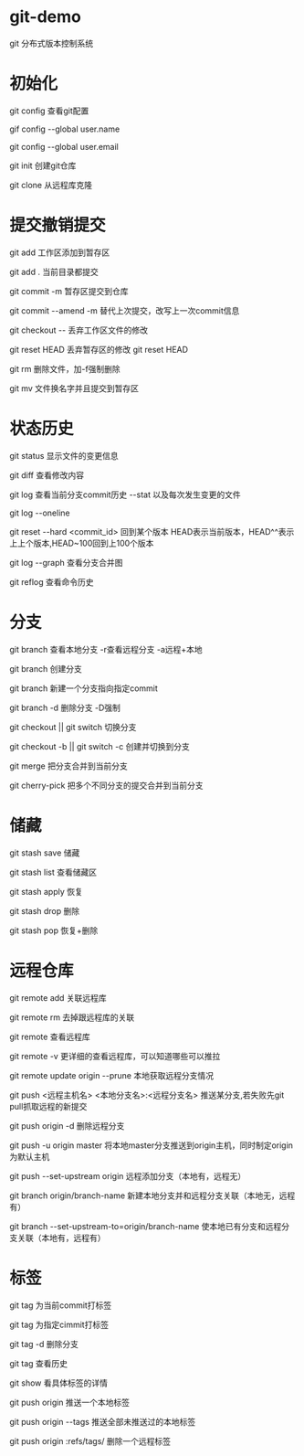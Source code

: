 # git-demo
git 分布式版本控制系统

# 初始化

git config 查看git配置

gif config --global user.name <name>

git config --global user.email <email>

git init 创建git仓库

git clone <url> 从远程库克隆

# 提交撤销提交
git add <file1> <file2>工作区添加到暂存区

git add . 当前目录都提交

git commit -m <message> 暂存区提交到仓库

git commit --amend -m <message> 替代上次提交，改写上一次commit信息

git checkout -- <file> 丢弃工作区文件的修改

git reset HEAD 丢弃暂存区的修改 git reset HEAD <file>

git rm <file> 删除文件，加-f强制删除

git mv <name1> <name2> 文件换名字并且提交到暂存区

# 状态历史
git status 显示文件的变更信息

git diff 查看修改内容

git log 查看当前分支commit历史 --stat 以及每次发生变更的文件 

git log --oneline 

git reset --hard <commit_id> 回到某个版本 HEAD表示当前版本，HEAD^^表示上上个版本,HEAD~100回到上100个版本

git log --graph 查看分支合并图

git reflog 查看命令历史

# 分支
git branch 查看本地分支 -r查看远程分支 -a远程+本地

git branch <dev> 创建分支

git branch <dev> <commit> 新建一个分支指向指定commit

git branch -d <dev> 删除分支 -D强制

git checkout <dev> || git switch <dev> 切换分支

git checkout -b <dev> || git switch -c <dev> 创建并切换到分支

git merge <dev> 把分支合并到当前分支

git cherry-pick <c commit-id> <d commit-id> 把多个不同分支的提交合并到当前分支

# 储藏
git stash save <msg>储藏

git stash list 查看储藏区

git stash apply 恢复

git stash drop 删除

git stash pop 恢复+删除

# 远程仓库
git remote add <remote-origin> <url> 关联远程库

git remote rm <remote-origin> 去掉跟远程库的关联

git remote 查看远程库

git remote -v 更详细的查看远程库，可以知道哪些可以推拉

git remote update origin --prune 本地获取远程分支情况

git push <远程主机名> <本地分支名>:<远程分支名> 推送某分支,若失败先git pull抓取远程的新提交

git push origin -d <remote-branch> 删除远程分支

git push -u origin master 将本地master分支推送到origin主机，同时制定origin为默认主机

git push --set-upstream origin <branch> 远程添加分支（本地有，远程无）

git branch <branch> origin/branch-name 新建本地分支并和远程分支关联（本地无，远程有）

git branch --set-upstream-to=origin/branch-name <branch> 使本地已有分支和远程分支关联（本地有，远程有）

# 标签
git tag <tag> 为当前commit打标签

git tag <tag> <commit> 为指定cimmit打标签

git tag -d <tag> 删除分支

git tag 查看历史

git show <tag> 看具体标签的详情

git push origin <tagname> 推送一个本地标签

git push origin --tags 推送全部未推送过的本地标签

git push origin :refs/tags/<tagname> 删除一个远程标签



